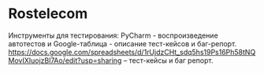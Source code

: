 # Rostelecom
Инструменты для тестирования: PyCharm - воспроизведение автотестов и Google-таблица - описание тест-кейсов и баг-репорт.
https://docs.google.com/spreadsheets/d/1rUjdzCHt_sdq5hs19Ps16Ph58tNQMovIXIuojzBl7Ao/edit?usp=sharing – тест-кейсы и баг репорт.
